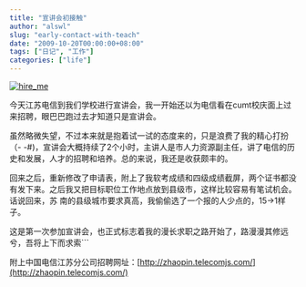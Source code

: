 ```yaml
---
title: "宣讲会初接触"
author: "alswl"
slug: "early-contact-with-teach"
date: "2009-10-20T00:00:00+08:00"
tags: ["日记", "工作"]
categories: ["life"]
---
```


[![hire_me](https://4ocf5n.dijingchao.com/upload_dropbox/200910/hire_me.jpg)](https://4ocf5n.dijingchao.com/upload_dropbox/200910/hire_me.jpg)

今天江苏电信到我们学校进行宣讲会，我一开始还以为电信看在cumt校庆面上过来招聘，眼巴巴跑过去才知道只是宣讲会。

虽然略微失望，不过本来就是抱着试一试的态度来的，只是浪费了我的精心打扮（-
-#)，宣讲会大概持续了2个小时，主讲人是市人力资源副主任，讲了电信的历史和发展，人才的招聘和培养。总的来说，我还是收获颇丰的。

回来之后，重新修改了申请表，附上了我软考成绩和四级成绩截屏，两个证书都没有发下来。之后我又把目标职位工作地点放到县级市，这样比较容易有笔试机会。话说回来，苏
南的县级城市要求真高，我偷偷选了一个报的人少点的，15->1样子。

这是第一次参加宣讲会，也正式标志着我的漫长求职之路开始了，路漫漫其修远兮，吾将上下而求索```

附上中国电信江苏分公司招聘网址：[http://zhaopin.telecomjs.com/](http://zhaopin.telecomjs.com/)

